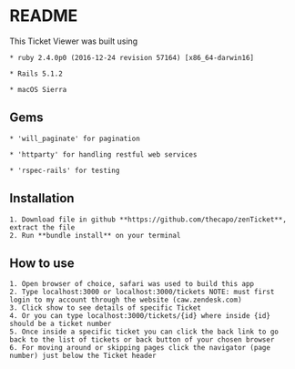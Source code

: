 # README

This Ticket Viewer was built using

	* ruby 2.4.0p0 (2016-12-24 revision 57164) [x86_64-darwin16]

	* Rails 5.1.2

	* macOS Sierra

## Gems

	* 'will_paginate' for pagination

	* 'httparty' for handling restful web services

	* 'rspec-rails' for testing

## Installation 

	1. Download file in github **https://github.com/thecapo/zenTicket**, extract the file
	2. Run **bundle install** on your terminal

## How to use

	1. Open browser of choice, safari was used to build this app
	2. Type localhost:3000 or localhost:3000/tickets NOTE: must first login to my account through the website (caw.zendesk.com)
	3. Click show to see details of specific Ticket
	4. Or you can type localhost:3000/tickets/{id} where inside {id} should be a ticket number
	5. Once inside a specific ticket you can click the back link to go back to the list of tickets or back button of your chosen browser
	6. For moving around or skipping pages click the navigator (page number) just below the Ticket header
